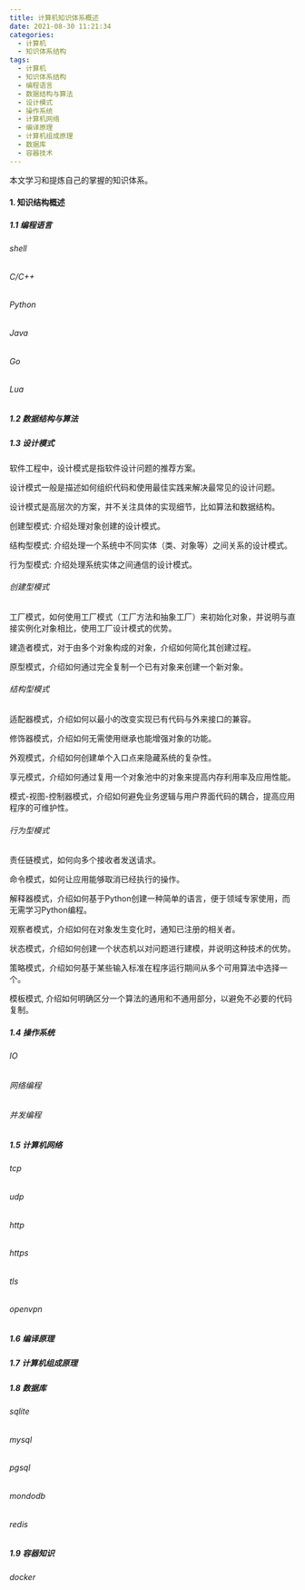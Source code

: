 ```yaml
---
title: 计算机知识体系概述
date: 2021-08-30 11:21:34
categories:
  - 计算机
  - 知识体系结构
tags:
  - 计算机
  - 知识体系结构
  - 编程语言
  - 数据结构与算法
  - 设计模式
  - 操作系统	
  - 计算机网络
  - 编译原理
  - 计算机组成原理
  - 数据库
  - 容器技术
---
```




本文学习和提炼自己的掌握的知识体系。

<!--more-->

#### 1. 知识结构概述

##### 1.1 编程语言

###### shell



###### C/C++



###### Python



###### Java



###### Go



###### Lua



##### 1.2 数据结构与算法





##### 1.3 设计模式

软件工程中，设计模式是指软件设计问题的推荐方案。

设计模式一般是描述如何组织代码和使用最佳实践来解决最常见的设计问题。

设计模式是高层次的方案，并不关注具体的实现细节，比如算法和数据结构。

创建型模式: 介绍处理对象创建的设计模式。

结构型模式: 介绍处理一个系统中不同实体（类、对象等）之间关系的设计模式。

行为型模式: 介绍处理系统实体之间通信的设计模式。



###### 创建型模式

工厂模式，如何使用工厂模式（工厂方法和抽象工厂）来初始化对象，并说明与直接实例化对象相比，使用工厂设计模式的优势。

建造者模式，对于由多个对象构成的对象，介绍如何简化其创建过程。

原型模式，介绍如何通过完全复制一个已有对象来创建一个新对象。



###### 结构型模式

适配器模式，介绍如何以最小的改变实现已有代码与外来接口的兼容。

修饰器模式，介绍如何无需使用继承也能增强对象的功能。

外观模式，介绍如何创建单个入口点来隐藏系统的复杂性。

享元模式，介绍如何通过复用一个对象池中的对象来提高内存利用率及应用性能。

模式-视图-控制器模式，介绍如何避免业务逻辑与用户界面代码的耦合，提高应用程序的可维护性。



###### 行为型模式

责任链模式，如何向多个接收者发送请求。

命令模式，如何让应用能够取消已经执行的操作。

解释器模式，介绍如何基于Python创建一种简单的语言，便于领域专家使用，而无需学习Python编程。

观察者模式，介绍如何在对象发生变化时，通知已注册的相关者。

状态模式，介绍如何创建一个状态机以对问题进行建模，并说明这种技术的优势。

策略模式，介绍如何基于某些输入标准在程序运行期间从多个可用算法中选择一个。

模板模式, 介绍如何明确区分一个算法的通用和不通用部分，以避免不必要的代码复制。







##### 1.4 操作系统



###### IO



###### 网络编程



###### 并发编程





##### 1.5 计算机网络

###### tcp



###### udp



###### http



###### https



###### tls



###### openvpn





##### 1.6 编译原理



##### 1.7 计算机组成原理



##### 1.8 数据库

###### sqlite



###### mysql



###### pgsql



###### mondodb



###### redis



##### 1.9 容器知识

###### docker 























